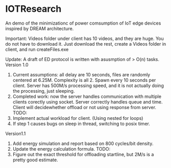 # IOTResearch
An demo of the minimizationc of power comsumption of IoT edge devices inspired by DREAM architecture.

Important:
Videos folder under client has  10 videos, and they are huge. You do not have to download it. Just download the rest, create a Videos folder in client, and run createFiles.exe

Update: A draft of ED protocol is written with asusmption of > O(n) tasks.
Version 1.0
1. Current assumptions: all delay are 10 seconds, files are randomly centered at 6.25M. Complexity is all 2. Spawn every 10 seconds per client. Server has 500M/s processing speed, and it is not actually doing the processing, just sleeping.
2. Completed work: now the server handles communication with multiple clients corectly using socket. Server correctly handles queue and time. Client will decidewhether offload or not using response from server.
TODO:
1. Implement actual workload for client. (Using nested for loops)
2. If step 1 causes bugs on sleep in thread, switching to posix timer.

Version1.1
1. Add energy simulation and report based on 800 cycles/bit density.
2. Update the energy calculation formula.
TODO:
1. Figure out the exact threshold for offloading startline, but 2M/s is a pretty good estimate.
